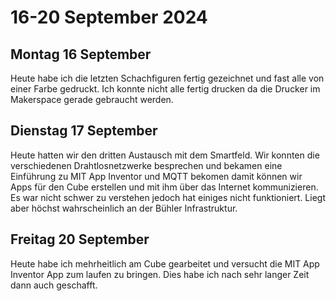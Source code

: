 # 16-20 September 2024

## Montag 16 September

Heute habe ich die letzten Schachfiguren fertig gezeichnet und fast alle von einer Farbe gedruckt. Ich konnte nicht alle fertig drucken da die Drucker im Makerspace gerade gebraucht werden. 

## Dienstag 17 September

Heute hatten wir den dritten Austausch mit dem Smartfeld. Wir konnten die verschiedenen Drahtlosnetzwerke besprechen und bekamen eine Einführung zu MIT App Inventor und MQTT bekomen damit können wir Apps für den Cube erstellen und mit ihm über das Internet kommunizieren.
Es war nicht schwer zu verstehen jedoch hat einiges nicht funktioniert. Liegt aber höchst wahrscheinlich an der Bühler Infrastruktur.

## Freitag 20 September 

Heute habe ich mehrheitlich am Cube gearbeitet und versucht die MIT App Inventor App zum laufen zu bringen. Dies habe ich nach sehr langer Zeit dann auch geschafft.

